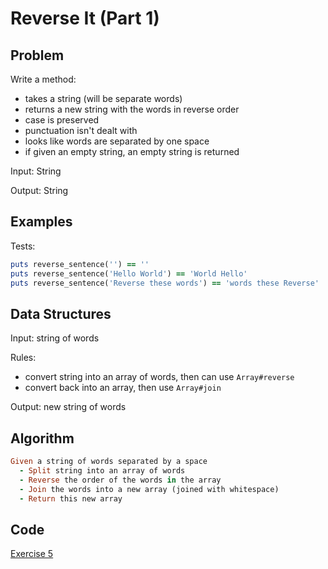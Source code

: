 # Reverse It (Part 1)

## Problem

Write a method:

  - takes a string (will be separate words)
  - returns a new string with the words in reverse order
  - case is preserved
  - punctuation isn't dealt with
  - looks like words are separated by one space
  - if given an empty string, an empty string is returned

Input: String

Output: String

## Examples

Tests:

```ruby
puts reverse_sentence('') == ''
puts reverse_sentence('Hello World') == 'World Hello'
puts reverse_sentence('Reverse these words') == 'words these Reverse'
```

## Data Structures

Input: string of words

Rules: 

  - convert string into an array of words, then can use `Array#reverse`
  - convert back into an array, then use `Array#join`

Output: new string of words

## Algorithm
```ruby
Given a string of words separated by a space
  - Split string into an array of words
  - Reverse the order of the words in the array
  - Join the words into a new array (joined with whitespace)
  - Return this new array
```

## Code
[Exercise 5](\exercise_5.rb)